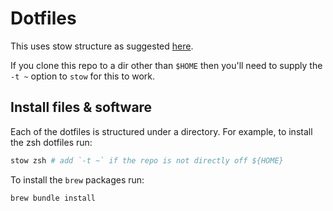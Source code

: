 # Dotfiles

This uses stow structure as suggested [here](https://gist.github.com/andreibosco/cb8506780d0942a712fc).

If you clone this repo to a dir other than `$HOME` then you'll need to supply the `-t ~` option to `stow` for this to work.

## Install files & software

Each of the dotfiles is structured under a directory. For example, to install the zsh dotfiles run:

```bash
stow zsh # add `-t ~` if the repo is not directly off ${HOME}
```

To install the `brew` packages run:

```bash
brew bundle install
```
